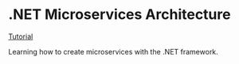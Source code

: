 # .NET Microservices Architecture #

[Tutorial](https://youtu.be/CqCDOosvZIk)

Learning how to create microservices with the .NET framework.
